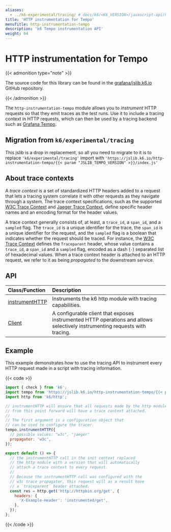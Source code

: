```yaml
---
aliases:
  - ../k6-experimental/tracing/ # docs/k6/<K6_VERSION>/javascript-api/k6-experimental/tracing/
title: 'HTTP instrumentation for Tempo'
menuTitle: http-instrumentation-tempo
description: 'k6 Tempo instrumentation API'
weight: 04
---
```


# HTTP instrumentation for Tempo

{{< admonition type="note" >}}

The source code for this library can be found in the [grafana/jslib.k6.io](https://github.com/grafana/jslib.k6.io/tree/main/lib/http-instrumentation-tempo) GitHub repository.

{{< /admonition >}}

The `http-instrumentation-tempo` module allows you to _instrument_ HTTP requests so that they emit traces as the test runs. Use it to include a tracing context in HTTP requests, which can then be used by a tracing backend such as [Grafana Tempo](https://grafana.com/docs/grafana-cloud/testing/k6/analyze-results/integration-with-grafana-cloud-traces/).

## Migration from `k6/experimental/tracing`

This jslib is a drop in replacement, so all you need to migrate to it is to replace `'k6/experimental/tracing'` import with `'https://jslib.k6.io/http-instrumentation-tempo/{{< param "JSLIB_TEMPO_VERSION" >}}/index.js'`

## About trace contexts

A _trace context_ is a set of standardized HTTP headers added to a request that lets a tracing system correlate it with other requests as they navigate through a system. The trace context specifications, such as the supported [W3C Trace Context](https://www.w3.org/TR/trace-context/) and [Jaeger Trace Context](https://www.jaegertracing.io/docs/1.21/client-libraries/#propagation-format), define specific header names and an encoding format for the header values.

A trace context generally consists of, at least, a `trace_id`, a `span_id`, and a `sampled` flag. The `trace_id` is a unique identifier for the trace, the `span_id` is a unique identifier for the request, and the `sampled` flag is a boolean that indicates whether the request should be traced. For instance, the [W3C Trace Context](https://www.w3.org/TR/trace-context/) defines the `Traceparent` header, whose value contains a `trace_id`, a `span_id` and a `sampled` flag, encoded as a dash (`-`) separated list of hexadecimal values. When a trace context header is attached to an HTTP request, we refer to it as being _propagated_ to the downstream service.

## API

| Class/Function                                                                                                            | Description                                                                                                                 |
| :------------------------------------------------------------------------------------------------------------------------ | :-------------------------------------------------------------------------------------------------------------------------- |
| [instrumentHTTP](https://grafana.com/docs/k6/<K6_VERSION>/javascript-api/jslib/http-instrumentation-tempo/instrumenthttp) | Instruments the k6 http module with tracing capabilities.                                                                   |
| [Client](https://grafana.com/docs/k6/<K6_VERSION>/javascript-api/jslib/http-instrumentation-tempo/client)                 | A configurable client that exposes instrumented HTTP operations and allows selectively instrumenting requests with tracing. |

## Example

This example demonstrates how to use the tracing API to instrument every HTTP request made in a script with tracing information.

{{< code >}}

```javascript
import { check } from 'k6';
import tempo from 'https://jslib.k6.io/http-instrumentation-tempo/{{< param "JSLIB_TEMPO_VERSION" >}}/index.js';
import http from 'k6/http';

// instrumentHTTP will ensure that all requests made by the http module
// from this point forward will have a trace context attached.
//
// The first argument is a configuration object that
// can be used to configure the tracer.
tempo.instrumentHTTP({
  // possible values: "w3c", "jaeger"
  propagator: 'w3c',
});

export default () => {
  // the instrumentHTTP call in the init context replaced
  // the http module with a version that will automatically
  // attach a trace context to every request.
  //
  // Because the instrumentHTTP call was configured with the
  // w3c trace propagator, this request will as a result have
  // a `traceparent` header attached.
  const res = http.get('http://httpbin.org/get', {
    headers: {
      'X-Example-Header': 'instrumented/get',
    },
  });
};
```

{{< /code >}}
